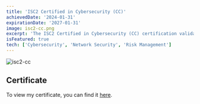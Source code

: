 ```yaml
---
title: 'ISC2 Certified in Cybersecurity (CC)'
achievedDate: '2024-01-31'
expirationDate: '2027-01-31'
image: isc2-cc.png
excerpt: 'The ISC2 Certified in Cybersecurity (CC) certification validates fundamental knowledge in security concepts, tools, and best practices.'
isFeatured: true
tech: ['Cybersecurity', 'Network Security', 'Risk Management']
---
```


![isc2-cc](/images/certs/isc2-cc.png)

## Certificate

To view my certificate, you can find it [here](https://www.credly.com/badges/f5761376-ff77-4720-80e9-ccec8836c3d4/).
